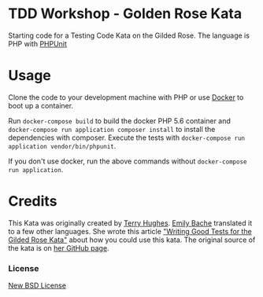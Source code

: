 # TDD Workshop - Golden Rose Kata

Starting code for a Testing Code Kata on the Gilded Rose.
The language is PHP with [PHPUnit](https://phpunit.de/)

# Usage

Clone the code to your development machine with PHP or use [Docker](http://docker.com) to boot up a container.

Run `docker-compose build` to build the docker PHP 5.6 container and `docker-compose run application composer install` to install the dependencies with composer. Execute the tests with `docker-compose run application vendor/bin/phpunit`.

If you don't use docker, run the above commands without `docker-compose run application`.

# Credits

This Kata was originally created by [Terry Hughes](https://twitter.com/TerryHughes).
[Emily Bache](https://twitter.com/emilybache) translated it to a few other languages.
She wrote this article ["Writing Good Tests for the Gilded Rose Kata"](http://coding-is-like-cooking.info/2013/03/writing-good-tests-for-the-gilded-rose-kata/)
about how you could use this kata.
The original source of the kata is on [her GitHub page](https://github.com/emilybache/GildedRose-Refactoring-Kata).

### License ###
[New BSD License](http://opensource.org/licenses/bsd-license.php)
